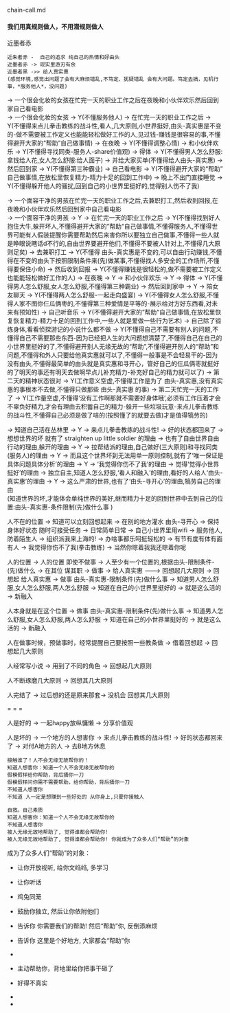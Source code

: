 
chain-call.md

#### 我们用真规则做人，不用潜规则做人

近墨者赤
```
近朱者赤 -  自己的追求 纯自己的热情和好由头
近墨者赤 -> 现实里游刃有余
近墨者黑 ->> 给人真实惠
(感觉环境,感觉出问题了会有大麻烦错乱,不笃定、犹疑错乱 会有大问题。笃定去搞，见机行事，*服务他人*，没问题)
```

-> 一个很会化妆的女孩在忙完一天的职业工作之后在夜晚和小伙伴欢乐然后回到家自己看电影<br>
-> 一个很会化妆的女孩 -> Y(不懂服务他人) -> 在忙完一天的职业工作之后 -> Y(不懂得来点儿拳击教练的战斗性,看人,几大原则,小世界挺好,由头-真实惠是不变的-做不需要被工作定义也能能轻松做好工作的人,见过钱-赚钱是很容易的事,不懂得避开大家的“帮助”自己做事情) -> 在夜晚 -> Y(不懂得调整心情) -> 和小伙伴欢乐 -> Y(不懂得寻找同类-服务人-share价值观) -> 得体 -> Y(不懂得男人怎么舒服:拿钱给人花,女人怎么舒服:给人面子) -> 并给大家买单(不懂得给人由头-真实惠) -> 然后回到家 -> Y(不懂得第三种霸业) -> 自己看电影 -> Y(不懂得避开大家的“帮助” 自己做事情,在放松里恢复精力-精力十足的回到工作中) -> 晚上不出门直接睡觉 -> Y(不懂得躲开他人的骚扰,回到自己的小世界里挺好的,觉得别人伤不了我)

-> 一个面容干净的男孩在忙完一天的职业工作之后,去兼职打工,然后收到回报,在夜晚和小伙伴欢乐然后回到家中自己看电影<br>
-> 一个面容干净的男孩 -> Y -> 在忙完一天的职业工作之后 -> Y(不懂得找到好人抱住大牛,躲开坏人,不懂得避开大家的”帮助“自己做事情,不懂得服务人,不懂得世界可能有人假装提醒你需要帮助然后来害你所以要独立自己做事,不懂得一些人就是睁眼说瞎话d不行的,自由世界要避开他们,不懂得不要被人针对上,不懂得几大原则足矣) -> 去兼职打工 -> Y(不懂得 由头-真实惠是不变的,可以自由行动赚钱,不懂得在不变的由头下按照限制条件来(先)做某事,不懂得找人多安全的工作场所,不懂得要保住小命) -> 然后收到回报 -> Y(不懂得赚钱是很轻松的,做不需要被工作定义也能能轻松做好工作的人) -> 在夜晚 -> Y -> 和小伙伴欢乐 -> Y -> 得体 -> Y(不懂得男人怎么舒服,女人怎么舒服,不懂得第三种霸业) -> 然后回到家中 -> Y -> 陪女友聊天 -> Y(不懂得两人怎么舒服-一起走向盛宴) -> Y(不懂得女人怎么舒服,不懂得人家不图你仨瓜俩枣的,不懂得第三种爱情是平等的-展示给对方好东西看,对未来有预知性) -> 自己听音乐 -> Y(不懂得避开大家的”帮助“自己做事情,在放松里恢复恢复精力-精力十足的回到工作中,一些人就是爱做一些行为艺术) -> 自己除了锻炼身体,看看侦探游记的小说什么都不做 -> Y(不懂得自己不需要有别人的问题,不懂得自己不需要那些东西-因为已经把人生的大问题想清楚了,不懂得自己在自己的小世界里挺好的了,不懂得避开别人无缘无故的“帮助”,不懂得避开别人的“帮助”和问题,不懂得和外人只要给他真实惠就可以了,不懂得一般事是不会轻易干的-因为没有由头,不懂得最简单的由头就是真实惠和寻开心，管好自己的仨瓜俩枣就挺好的了明天的事还有明天去做啊早点儿补充精力-补充好自己的精力就可以了) -> 第二天的精神状态很对 -> Y(工作意义空虚,不懂得工作是为了 由头-真实惠,没有真实惠的事根本不去做,不懂得只做那些 由头-真实惠 的事) -> 第二天忙完一天的工作了 -> Y(工作量空虚,不懂得‘没有工作啊那就不需要好身体哦’,必须有工作压着才会不辜负好精力,才会有理由去积蓄自己的精力-躲开一些垃圾玩意-来点儿拳击教练的战斗性,不懂得自己必须是做了啥的(按照懂了的就要去做)才是值得犒劳的)

-> 知道自己活在丛林里 -> Y -> 来点儿拳击教练的战斗性! -> 好的状态都回来了 -> 想想世界的坏 就有了 straighten up little soldier 的理由 -> 也有了自由世界自由行动的理由,躲开的理由 -> Y -> 拉帮结派的理由,自己做好(三大原则)和寻找同类(服务人)的理由 -> Y -> 而且这个世界坏到无法用单一原则控制,就有了‘唯一保证是具体问题具体分析’的理由 -> Y -> ‘我觉得你伤不了我’的理由 -> 觉得‘觉得小世界挺好’的理由 -> 独立自主,知道人怎么舒服,‘看人和融入’的理由,看好的人给人‘由头-真实惠’的理由 -> Y -> 这么严肃的世界,也有了‘由头-寻开心’的理由,犒劳自己的理由<br>
(知道世界的坏,才能体会单纯世界的美好,继而精力十足的回到世界中去到自己的位置:由头-真实惠-条件限制(先)做什么事 )

人不在的位置 -> 知道可以立刻回想起来 -> 在别的地方灌水 由头-寻开心 -> 保持身体好状态 随时可接受任务 -> 日常简单日常 -> 自己小世界里用wifi -> 服务他人,防着陌生人 -> 组织派我来上海的! -> 办啥事都乐呵挺轻松的 -> 有节有度有体有面 有人 -> 我觉得你伤不了我(拳击教练) -> 当然你晾着我我还晾着你呢

人的位置 -> 人的位置 即使不做事 -> 人至少有一个位置的,根据由头-限制条件-(先)做什么 -> 在其位 谋其职 -> 做事 -> 给人真实惠 ---> 回想起几大原则 -> 回想起 给人真实惠 -> 做事 由头-真实惠-限制条件(先)做什么事 -> 知道男人怎么舒服,女人怎么舒服,两人怎么舒服 -> 知道在自己的小世界里挺好的 -> 就是这么活的 -> 新融入




人本身就是在这个位置 -> 做事 由头-真实惠-限制条件(先)做什么事 -> 知道男人怎么舒服,女人怎么舒服,两人怎么舒服 -> 知道在自己的小世界里挺好的 -> 就是这么活的 -> 新融入

人在做事时候，预做事时，经常提醒自己要按照一些教条做 -> 借着回想起 -> 回想起几大原则

人经常写小说 -> 用到了不同的角色 -> 回想起几大原则

人不断琢磨几大原则 -> 回想其几大原则

人完结了 -> 过后想的还是原来那套-> 没机会 回想其几大原则


= = =

人是好的 -> 一起happy放纵慵懒 -> 分享价值观

人是坏的 -> 一个地方的人想害你 -> 来点儿拳击教练的战斗性! -> 好的状态都回来了 -> 对付A地方的人 -> 去B地方休息

```
接触谁了！人不会无缘无故帮你的！
知道人想害你：知道一个人不会无缘无故帮你的
假模假样给你帮助，背后捅你一刀
假模假样问你需不需要帮助，给你帮助，背后捅你一刀
不知道人想害你
不知道 人一定是想赚到一些好处的 从你身上,只要你接触人
```

```
自救。自己素质
知道人想害你：知道一个人不会无缘无故帮你的
不知道人想害你
被人无缘无故地帮助了, 觉得谁都会帮助你!
被人无缘无故地帮助了, 觉得谁都会帮助你! 你就成为了众多人们“帮助”的对象
```

成为了众多人们“帮助”的对象：
- 让你开放视听, 给你文绉绉, 多学习
- 让你听话
- 鸡兔同笼
- 鼓励你独立, 然后让你依附他们
- 告诉你 你需要我们的帮助! 然后“帮助”你, 反倒添麻烦
- 告诉你 这里是个好地方, 大家都会“帮助”你
-
- 主动帮助你，背地里给你把事干砸了
- 好得不真实
-

-
